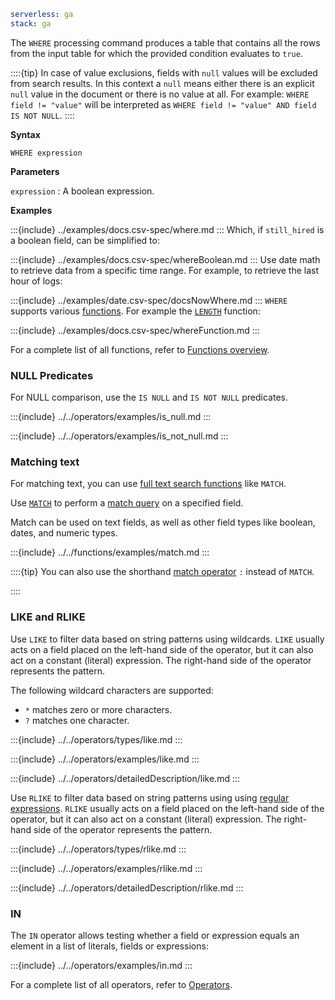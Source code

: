 ```yaml {applies_to}
serverless: ga
stack: ga
```

The `WHERE` processing command produces a table that contains all the rows from
the input table for which the provided condition evaluates to `true`.

::::{tip}
In case of value exclusions, fields with `null` values will be excluded from search results.
In this context a `null` means either there is an explicit `null` value in the document or
there is no value at all. For example: `WHERE field != "value"` will be interpreted as
`WHERE field != "value" AND field IS NOT NULL`.
::::


**Syntax**

```esql
WHERE expression
```

**Parameters**

`expression`
:   A boolean expression.

**Examples**

:::{include} ../examples/docs.csv-spec/where.md
:::
Which, if `still_hired` is a boolean field, can be simplified to:

:::{include} ../examples/docs.csv-spec/whereBoolean.md
:::
Use date math to retrieve data from a specific time range. For example, to
retrieve the last hour of logs:

:::{include} ../examples/date.csv-spec/docsNowWhere.md
:::
`WHERE` supports various [functions](/reference/query-languages/esql/esql-functions-operators.md#esql-functions).
For example the [`LENGTH`](/reference/query-languages/esql/functions-operators/string-functions.md#esql-length) function:

:::{include} ../examples/docs.csv-spec/whereFunction.md
:::

For a complete list of all functions, refer to [Functions overview](/reference/query-languages/esql/esql-functions-operators.md#esql-functions).

### NULL Predicates

For NULL comparison, use the `IS NULL` and `IS NOT NULL` predicates.

:::{include} ../../operators/examples/is_null.md
:::

:::{include} ../../operators/examples/is_not_null.md
:::

### Matching text

For matching text, you can use [full text search functions](/reference/query-languages/esql/functions-operators/search-functions.md) like `MATCH`.

Use [`MATCH`](/reference/query-languages/esql/functions-operators/search-functions.md#esql-match) to perform a
[match query](/reference/query-languages/query-dsl/query-dsl-match-query.md) on a specified field.

Match can be used on text fields, as well as other field types like boolean, dates, and numeric types.

:::{include} ../../functions/examples/match.md
:::

::::{tip}
You can also use the shorthand [match operator](/reference/query-languages/esql/functions-operators/operators.md#esql-match-operator) `:` instead of `MATCH`.

::::

### LIKE and RLIKE

Use `LIKE` to filter data based on string patterns using wildcards. `LIKE` usually acts on a field placed on the left-hand side of the operator, but it can also act on a constant (literal) expression. The right-hand side of the operator represents the pattern.

The following wildcard characters are supported:

* `*` matches zero or more characters.
* `?` matches one character.

:::{include} ../../operators/types/like.md
:::

:::{include} ../../operators/examples/like.md
:::

:::{include} ../../operators/detailedDescription/like.md
:::

Use `RLIKE` to filter data based on string patterns using using [regular expressions](/reference/query-languages/query-dsl/regexp-syntax.md). `RLIKE` usually acts on a field placed on the left-hand side of the operator, but it can also act on a constant (literal) expression. The right-hand side of the operator represents the pattern.

:::{include} ../../operators/types/rlike.md
:::

:::{include} ../../operators/examples/rlike.md
:::

:::{include} ../../operators/detailedDescription/rlike.md
:::

### IN

The `IN` operator allows testing whether a field or expression equals an element
in a list of literals, fields or expressions:

:::{include} ../../operators/examples/in.md
:::

For a complete list of all operators, refer to [Operators](/reference/query-languages/esql/esql-functions-operators.md#esql-operators-overview).

